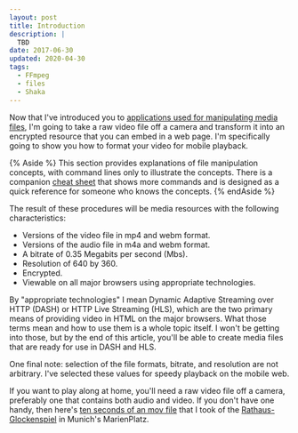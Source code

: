 ```yaml
---
layout: post
title: Introduction
description: |
  TBD
date: 2017-06-30
updated: 2020-04-30
tags:
  - FFmpeg
  - files
  - Shaka
---
```


Now that I've introduced you to [applications used for manipulating media
files](application-basics), I'm going to take a raw video file off a camera and
transform it into an encrypted resource that you can embed in a web page. I'm
specifically going to show you how to format your video for mobile playback.

{% Aside %}
This section provides explanations of file manipulation concepts,
with command lines only to illustrate the concepts. There is a companion [cheat
sheet](cheatsheet) that shows more commands and is designed as a quick reference
for someone who knows the concepts.
{% endAside %}

The result of these procedures will be media resources with the following
characteristics:

+  Versions of the video file in mp4 and webm format.
+  Versions of the audio file in m4a and webm format.
+  A bitrate of 0.35 Megabits per second (Mbs).
+  Resolution of 640 by 360.
+  Encrypted.
+  Viewable on all major browsers using appropriate technologies.

By "appropriate technologies" I mean Dynamic Adaptive Streaming over HTTP (DASH)
or HTTP Live Streaming (HLS), which are the two primary means of providing video
in HTML on the major browsers. What those terms mean and how to use them is a
whole topic itself. I won't be getting into those, but by the end of this
article, you'll be able to create media files that are ready for use in DASH and
HLS.

One final note: selection of the file formats, bitrate, and resolution are not
arbitrary. I've selected these values for speedy playback on the mobile web.

If you want to play along at home, you'll need a raw video file off a camera,
preferably one that contains both audio and video. If you don't have one handy,
then here's [ten seconds of an mov
file](https://storage.googleapis.com/webfundamentals-assets/fundamentals/media/videos/glocken.mov)
that I took of the
[Rathaus-Glockenspiel](https://en.wikipedia.org/wiki/Rathaus-Glockenspiel)
in Munich's MarienPlatz.

